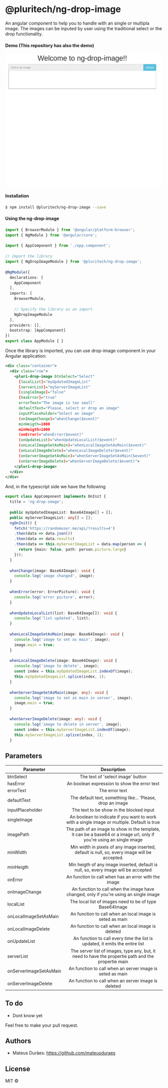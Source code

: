 # @pluritech/ng-drop-image

An angular component to help you to handle with an single or multipla image. The images can be inputed by user using the traditional select or the drop functionality.

#### Demo (This repository has also the demo)
<p align="center">
  <img src="./ng-drop-image.gif">
</p>

#### Installation

```bash
$ npm install @pluritech/ng-drop-image --save
```

#### Using the ng-drop-image

```typescript
import { BrowserModule } from '@angular/platform-browser';
import { NgModule } from '@angular/core';

import { AppComponent } from './app.component';

// Import the library
import { NgDropImageModule } from '@pluritech/ng-drop-image';

@NgModule({
  declarations: [
    AppComponent
  ],
  imports: [
    BrowserModule,

    // Specify the library as an import
    NgDropImageModule
  ],
  providers: [],
  bootstrap: [AppComponent]
})
export class AppModule { }
```


Once the library is imported, you can use drop-image component in your Angular application:

```xml
<div class="container">
  <div class="row">
    <pluri-drop-image btnSelect="Select"
      [localList]="myUpdatedImageList"
      [serverList]="myServerImageList"
      [singleImage]="false"
      [hasError]="true"
      errorText="The image is too small"
      defaultText="Please, select or drop an image"
      inputPlaceholder="Select an image"
      (onImageChange)="whenChange($event)"
      minHeigth=1000
      minHeigth=1000
      (onError)="whenError($event)"
      (onUpdateList)="whenUpdateLocalList($event)"
      (onLocalImageSetAsMain)="whenLocalImageSetAsMain($event)"
      (onLocalImageDelete)="whenLocalImageDelete($event)"
      (onServerImageSetAsMain)="whenServerImageSetAsMain($event)"
      (onServerImageDelete)="whenServerImageDelete($event)">
    </pluri-drop-image>
  </div>
</div>
```

And, in the typescript side we have the following

```typescript
export class AppComponent implements OnInit {
  title = 'ng-drop-image';

  public myUpdatedImageList: Base64Image[] = [];
  public myServerImageList: any[] = [];
  ngOnInit() {
    fetch('https://randomuser.me/api/?results=4')
    .then(data => data.json())
    .then(data => data.results)
    .then(data => this.myServerImageList = data.map(person => {
      return {main: false, path: person.picture.large}
    }));
  }

  whenChange(image: Base64Image): void {
    console.log('image changed', image);
  }

  whenError(error: ErrorPicture): void {
    console.log('error picture', error);
  }

  whenUpdateLocalList(list: Base64Image[]): void {
    console.log('list updated', list);
  }

  whenLocalImageSetAsMain(image: Base64Image): void {
    console.log('image to set as main', image);
    image.main = true;
  }

  whenLocalImageDelete(image: Base64Image): void {
    console.log('image to delete', image);
    const index = this.myUpdatedImageList.indexOf(image);
    this.myUpdatedImageList.splice(index, 1);
  }

  whenServerImageSetAsMain(image: any): void {
    console.log('image to set as main in server', image);
    image.main = true;
  }

  whenServerImageDelete(image: any): void {
    console.log('image to delete in server', image);
    const index = this.myServerImageList.indexOf(image);
    this.myServerImageList.splice(index, 1);
  }
```

## Parameters
| Parameter        | Description           |
| ------------- |:-------------:|
| btnSelect     | The text of 'select image' button |
| hasError     |  An boolean expression to show the error text |
| errorText | The error text       |
| defaultText | The default text, something like... 'Please, drop an image      |
| inputPlaceholder | The text to be show in the blocked input       |
| singleImage | An boolean to indicate if you want to work with a single image or multiple. Default is true       |
| imagePath | The path of an image to show in the template, it can be a base64 or a image url, only if you're using an single image       |
| minWidth | Min width in pixels of any image inserted, default is null, so, every image will be accepted.       |
| minHeigth | Min heigth of any image inserted, default is null, so, every image will be accepted       |
| onError | An function to call when has an error with the image       |
| onImageChange | An function to call when the image have changed, only if you're using an single image       |
| localList | The local list of images need to be of type Base64Image       |
| onLocalImageSetAsMain | An function to call when an local image is seted as main       |
| onLocalImageDelete | An function to call when an local image is deleted       |
| onUpdateList | An function to call every time the list is updated, it emits the entire list       |
| serverList | The server list of images, type any, but, it need to have the propertie path and the propertie main       |
| onServerImageSetAsMain | An function to call when an server image is seted as main       |
| onServerImageDelete | An function to call when an server image is deleted       |


## To do
* Dont know yet

Feel free to make your pull request.

## Authors

* Mateus Durâes: https://github.com/mateusduraes

## License

MIT © 
